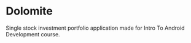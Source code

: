 # Dolomite
Single stock investment portfolio application made for Intro To Android Development course.
